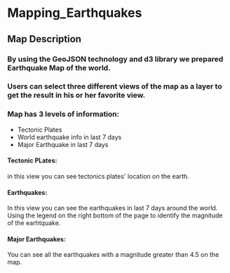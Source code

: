 # Mapping_Earthquakes
## Map Description
### By using the GeoJSON technology and d3 library we prepared Earthquake Map of the world.
### Users can select three different views of the map as a layer to get the result in his or her favorite view.
### Map has 3 levels of information:
- Tectonic Plates
- World earthquake info in last 7 days
- Major Earthquake in last 7 days

#### Tectonic PLates:
in this view you can see tectonics plates' location on the earth.


#### Earthquakes:
In this view you can see the earthquakes in last 7 days around the world. Using the legend on the right bottom of the page to identify the magnitude of the earhtquake.

#### Major Earthquakes:
You can see all the earthquakes with a magnitude greater than 4.5 on the map.
